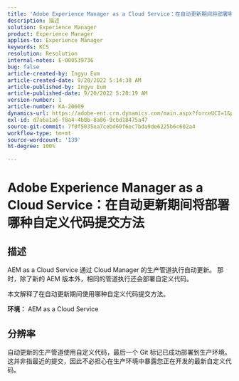 ```yaml
---
title: 'Adobe Experience Manager as a Cloud Service：在自动更新期间将部署哪种自定义代码提交方法'
description: 描述
solution: Experience Manager
product: Experience Manager
applies-to: Experience Manager
keywords: KCS
resolution: Resolution
internal-notes: E-000539736
bug: false
article-created-by: Ingyu Eum
article-created-date: 9/20/2022 5:14:38 AM
article-published-by: Ingyu Eum
article-published-date: 9/20/2022 5:20:19 AM
version-number: 1
article-number: KA-20609
dynamics-url: https://adobe-ent.crm.dynamics.com/main.aspx?forceUCI=1&pagetype=entityrecord&etn=knowledgearticle&id=5c1eaf1a-a338-ed11-9db0-002248086a27
exl-id: d7a6a1a6-f8a4-4b8b-8a86-9cbd18475a47
source-git-commit: 7f0f5035ea7cebd60f6ec7bda9de6225b6c602a4
workflow-type: tm+mt
source-wordcount: '139'
ht-degree: 100%

---
```


# Adobe Experience Manager as a Cloud Service：在自动更新期间将部署哪种自定义代码提交方法

## 描述


AEM as a Cloud Service 通过 Cloud Manager 的生产管道执行自动更新。 那时，除了新的 AEM 版本外，相同的管道执行还会部署自定义代码。

本文解释了在自动更新期间使用哪种自定义代码提交方法。

<b>环境：</b>
AEM as a Cloud Service


## 分辨率


自动更新的生产管道使用自定义代码，最后一个 Git 标记已成功部署到生产环境。这并非指最近的提交，因此不必担心在生产环境中暴露您正在开发的最新自定义代码。
